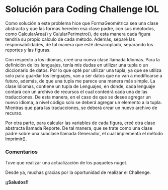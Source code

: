
# Solución para Coding Challenge IOL 

Como solución a este problema hice que FormaGeométrica sea una clase abstracta y que las formas hereden esa clase padre, con sus méotodos, como CalcularArea() y CalularPerimetro(), de esta manera cada figura tendría su propio calculo de cada método. Además, separé las responsabilidades, de tal manera que esté desacoplado, separando los reportes y las figuras. 

Con respecto a los idiomas, creé una nueva clase llamada Idiomas. Para la definición de los lenguajes, tenía mis dudas en utilizar una tupla o un diccionario de datos. Por lo que opté por utilizar una tupla, ya que se utiliza solo para guardar los lenguajes, van a ser datos que no van a modificarse a futuro, además, de que una tupla me parece una manera más simple. La clase Idiomas, contiene un tupla de Lenguajes, en donde, cada lenguaje contará con un archivo de recursos el cual contedrá cada una de las traducciones. De esta manera, en el caso de que se desee agregar un nuevo idioma, a nivel código solo se deberá agregar un elemento a la tupla. Mientras que para las traducciones, se deberá crear un nuevo archivo de recurso. 

Por otra parte, para calcular las variables de cada figura, creé otra clase abstracta llamada Reporte. De tal manera, que se trate como una clase padre sobre una subclase llamada Generador, el cual implementa el método Imprimir(). 

### Comentarios

Tuve que realizar una actualización de los paquetes nuget.

Desde ya, muchas gracias por la oportunidad de realizar el Challenge. 

**¡¡Saludos!!**
